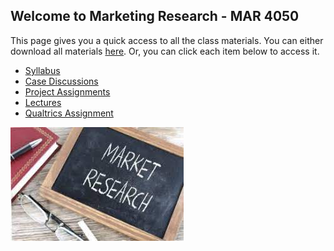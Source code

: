 ## Welcome to Marketing Research - MAR 4050

This page gives you a quick access to all the class materials. 
You can either download all materials [here](https://github.com/mikenguyen13/mar4050_S22/archive/refs/heads/main.zip). Or, you can click each item below to access it.

 * [Syllabus](https://github.com/mikenguyen13/mar4050_S22/raw/main/mar4050_S22_MikeN.pdf)
 * [Case Discussions](https://github.com/mikenguyen13/mar4050_S22/tree/main/case_discussion)
 * [Project Assignments](https://github.com/mikenguyen13/mar4050_S22/tree/main/project_assignment)
 * [Lectures](https://github.com/mikenguyen13/mar4050_S22/tree/main/lectures)
 * [Qualtrics Assignment](https://github.com/mikenguyen13/mar4050_S22/raw/main/Qualtrics%20assign.docx)

![Image](https://raw.githubusercontent.com/mikenguyen13/mar4050_S22/main/download.jpg)